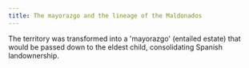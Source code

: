 ```yaml
---
title: The mayorazgo and the lineage of the Maldonados
---
```


The territory was transformed into a 'mayorazgo' (entailed estate) that would be passed down to the eldest child, consolidating Spanish landownership.
